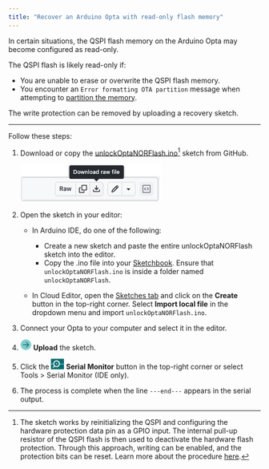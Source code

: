 ```yaml
---
title: "Recover an Arduino Opta with read-only flash memory"
---
```


In certain situations, the QSPI flash memory on the Arduino Opta may become configured as read-only.

The QSPI flash is likely read-only if:

* You are unable to erase or overwrite the QSPI flash memory.
* You encounter an `Error formatting OTA partition` message when attempting to [partition the memory](https://support.arduino.cc/hc/en-us/articles/16206977438748-Reset-the-flash-memory-on-STM32H747-based-devices).

The write protection can be removed by uploading a recovery sketch.

----


Follow these steps:

1. Download or copy the [unlockOptaNORFlash.ino](https://github.com/manchoz/unbrick-recover-readonly-flash-arduino-opta/blob/master/unlockOptaNORFlash/unlockOptaNORFlash.ino)[^1] sketch from GitHub.

   ![Downloading a file on GitHub.](img/github-download.png)

1. Open the sketch in your editor:

   * In Arduino IDE, do one of the following:

     * Create a new sketch and paste the entire unlockOptaNORFlash sketch into the editor.
     * Copy the .ino file into your [Sketchbook](https://support.arduino.cc/hc/en-us/articles/4412950938514-Open-the-Sketchbook-folder). Ensure that `unlockOptaNORFlash.ino` is inside a folder named `unlockOptaNORFlash`.

   * In Cloud Editor, open the [Sketches tab](https://app.arduino.cc/sketches) and click on the **Create** button in the top-right corner. Select **Import local file** in the dropdown menu and import `unlockOptaNORFlash.ino`.

1. Connect your Opta to your computer and select it in the editor.

1. ![Upload button](img/symbol_upload2.png) **Upload** the sketch.

1. Click the ![Serial Monitor button](img/symbol_monitor.png) **Serial Monitor** button in the top-right corner or select Tools > Serial Monitor (IDE only).

1. The process is complete when the line `---end---` appears in the serial output.

[^1]: The sketch works by reinitializing the QSPI and configuring the hardware protection data pin as a GPIO input. The internal pull-up resistor of the QSPI flash is then used to deactivate the hardware flash protection. Through this approach, writing can be enabled, and the protection bits can be reset. Learn more about the procedure [here](https://github.com/manchoz/unbrick-recover-readonly-flash-arduino-opta).
